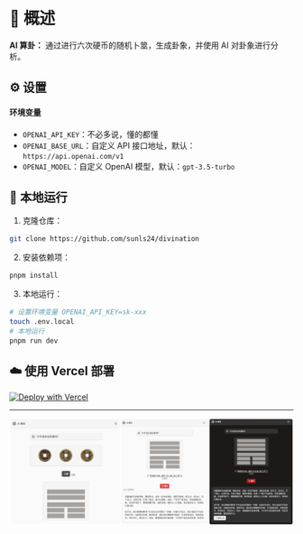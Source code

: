 # 🧙 概述

**AI 算卦：** 通过进行六次硬币的随机卜筮，生成卦象，并使用 AI 对卦象进行分析。

## ⚙️ 设置

#### 环境变量

- `OPENAI_API_KEY`：不必多说，懂的都懂
- `OPENAI_BASE_URL`：自定义 API 接口地址，默认：`https://api.openai.com/v1`
- `OPENAI_MODEL`：自定义 OpenAI 模型，默认：`gpt-3.5-turbo`

## 🚀 本地运行

1. 克隆仓库：

```sh
git clone https://github.com/sunls24/divination
```

2. 安装依赖项：

```bash
pnpm install
```

3. 本地运行：

```bash
# 设置环境变量 OPENAI_API_KEY=sk-xxx
touch .env.local
# 本地运行
pnpm run dev
```

## ☁️ 使用 Vercel 部署

[![Deploy with Vercel](https://vercel.com/button)](https://vercel.com/new/clone?repository-url=https%3A%2F%2Fgithub.com%2Fsunls23%2Fdivination&env=OPENAI_API_KEY)

---

![screenshots](./docs/screenshots.jpg)
